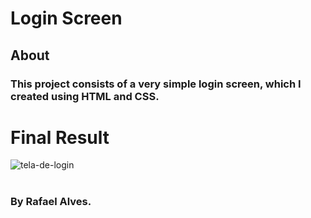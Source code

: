 # Login Screen

## About

### This project consists of a very simple login screen, which I created using HTML and CSS.

# Final Result
![tela-de-login](https://github.com/user-attachments/assets/32dcdd2d-168c-4d7a-adb0-f8985d4b6ed6)

#
### By Rafael Alves.

